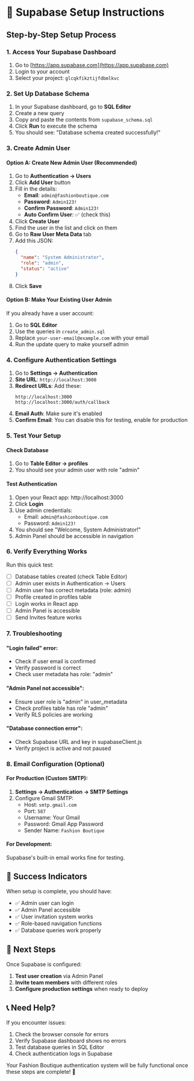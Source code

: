 # 🎯 Supabase Setup Instructions

## Step-by-Step Setup Process

### 1. **Access Your Supabase Dashboard**
1. Go to [https://app.supabase.com](https://app.supabase.com)
2. Login to your account
3. Select your project: `glcqkfikztijfdbmlkvc`

### 2. **Set Up Database Schema**
1. In your Supabase dashboard, go to **SQL Editor**
2. Create a new query
3. Copy and paste the contents from `supabase_schema.sql`
4. Click **Run** to execute the schema
5. You should see: "Database schema created successfully!"

### 3. **Create Admin User**

#### Option A: Create New Admin User (Recommended)
1. Go to **Authentication → Users**
2. Click **Add User** button
3. Fill in the details:
   - **Email**: `admin@fashionboutique.com`
   - **Password**: `Admin123!`
   - **Confirm Password**: `Admin123!`
   - **Auto Confirm User**: ✅ (check this)
4. Click **Create User**
5. Find the user in the list and click on them
6. Go to **Raw User Meta Data** tab
7. Add this JSON:
   ```json
   {
     "name": "System Administrator",
     "role": "admin",
     "status": "active"
   }
   ```
8. Click **Save**

#### Option B: Make Your Existing User Admin
If you already have a user account:
1. Go to **SQL Editor**
2. Use the queries in `create_admin.sql`
3. Replace `your-user-email@example.com` with your email
4. Run the update query to make yourself admin

### 4. **Configure Authentication Settings**
1. Go to **Settings → Authentication**
2. **Site URL**: `http://localhost:3000`
3. **Redirect URLs**: Add these:
   ```
   http://localhost:3000
   http://localhost:3000/auth/callback
   ```
4. **Email Auth**: Make sure it's enabled
5. **Confirm Email**: You can disable this for testing, enable for production

### 5. **Test Your Setup**

#### Check Database
1. Go to **Table Editor → profiles**
2. You should see your admin user with role "admin"

#### Test Authentication
1. Open your React app: http://localhost:3000
2. Click **Login**
3. Use admin credentials:
   - Email: `admin@fashionboutique.com`
   - Password: `Admin123!`
4. You should see "Welcome, System Administrator!" 
5. Admin Panel should be accessible in navigation

### 6. **Verify Everything Works**

Run this quick test:
- [ ] Database tables created (check Table Editor)
- [ ] Admin user exists in Authentication → Users
- [ ] Admin user has correct metadata (role: admin)
- [ ] Profile created in profiles table
- [ ] Login works in React app
- [ ] Admin Panel is accessible
- [ ] Send Invites feature works

### 7. **Troubleshooting**

#### "Login failed" error:
- Check if user email is confirmed
- Verify password is correct
- Check user metadata has role: "admin"

#### "Admin Panel not accessible":
- Ensure user role is "admin" in user_metadata
- Check profiles table has role "admin"
- Verify RLS policies are working

#### "Database connection error":
- Check Supabase URL and key in supabaseClient.js
- Verify project is active and not paused

### 8. **Email Configuration (Optional)**

#### For Production (Custom SMTP):
1. **Settings → Authentication → SMTP Settings**
2. Configure Gmail SMTP:
   - Host: `smtp.gmail.com`
   - Port: `587`
   - Username: Your Gmail
   - Password: Gmail App Password
   - Sender Name: `Fashion Boutique`

#### For Development:
Supabase's built-in email works fine for testing.

## 🎉 Success Indicators

When setup is complete, you should have:
- ✅ Admin user can login
- ✅ Admin Panel accessible
- ✅ User invitation system works
- ✅ Role-based navigation functions
- ✅ Database queries work properly

## 🚀 Next Steps

Once Supabase is configured:
1. **Test user creation** via Admin Panel
2. **Invite team members** with different roles
3. **Configure production settings** when ready to deploy

## 📞 Need Help?

If you encounter issues:
1. Check the browser console for errors
2. Verify Supabase dashboard shows no errors
3. Test database queries in SQL Editor
4. Check authentication logs in Supabase

Your Fashion Boutique authentication system will be fully functional once these steps are complete! 🎯